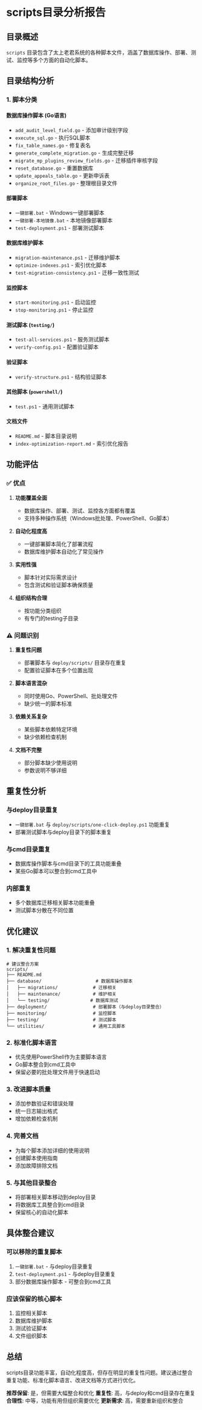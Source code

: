# scripts目录分析报告

## 目录概述

`scripts` 目录包含了太上老君系统的各种脚本文件，涵盖了数据库操作、部署、测试、监控等多个方面的自动化脚本。

## 目录结构分析

### 1. 脚本分类

#### 数据库操作脚本 (Go语言)
- `add_audit_level_field.go` - 添加审计级别字段
- `execute_sql.go` - 执行SQL脚本
- `fix_table_names.go` - 修复表名
- `generate_complete_migration.go` - 生成完整迁移
- `migrate_mp_plugins_review_fields.go` - 迁移插件审核字段
- `reset_database.go` - 重置数据库
- `update_appeals_table.go` - 更新申诉表
- `organize_root_files.go` - 整理根目录文件

#### 部署脚本
- `一键部署.bat` - Windows一键部署脚本
- `一键部署-本地镜像.bat` - 本地镜像部署脚本
- `test-deployment.ps1` - 部署测试脚本

#### 数据库维护脚本
- `migration-maintenance.ps1` - 迁移维护脚本
- `optimize-indexes.ps1` - 索引优化脚本
- `test-migration-consistency.ps1` - 迁移一致性测试

#### 监控脚本
- `start-monitoring.ps1` - 启动监控
- `stop-monitoring.ps1` - 停止监控

#### 测试脚本 (`testing/`)
- `test-all-services.ps1` - 服务测试脚本
- `verify-config.ps1` - 配置验证脚本

#### 验证脚本
- `verify-structure.ps1` - 结构验证脚本

#### 其他脚本 (`powershell/`)
- `test.ps1` - 通用测试脚本

#### 文档文件
- `README.md` - 脚本目录说明
- `index-optimization-report.md` - 索引优化报告

## 功能评估

### ✅ 优点

1. **功能覆盖全面**
   - 数据库操作、部署、测试、监控各方面都有覆盖
   - 支持多种操作系统（Windows批处理、PowerShell、Go脚本）

2. **自动化程度高**
   - 一键部署脚本简化了部署流程
   - 数据库维护脚本自动化了常见操作

3. **实用性强**
   - 脚本针对实际需求设计
   - 包含测试和验证脚本确保质量

4. **组织结构合理**
   - 按功能分类组织
   - 有专门的testing子目录

### ⚠️ 问题识别

1. **重复性问题**
   - 部署脚本与 `deploy/scripts/` 目录存在重复
   - 配置验证脚本在多个位置出现

2. **脚本语言混杂**
   - 同时使用Go、PowerShell、批处理文件
   - 缺少统一的脚本标准

3. **依赖关系复杂**
   - 某些脚本依赖特定环境
   - 缺少依赖检查机制

4. **文档不完整**
   - 部分脚本缺少使用说明
   - 参数说明不够详细

## 重复性分析

### 与deploy目录重复
- `一键部署.bat` 与 `deploy/scripts/one-click-deploy.ps1` 功能重复
- 部署测试脚本与deploy目录下的脚本重复

### 与cmd目录重复
- 数据库操作脚本与cmd目录下的工具功能重叠
- 某些Go脚本可以整合到cmd工具中

### 内部重复
- 多个数据库迁移相关脚本功能重叠
- 测试脚本分散在不同位置

## 优化建议

### 1. 解决重复性问题
```
# 建议整合方案
scripts/
├── README.md
├── database/                    # 数据库操作脚本
│   ├── migrations/             # 迁移相关
│   ├── maintenance/            # 维护相关
│   └── testing/               # 数据库测试
├── deployment/                 # 部署脚本（与deploy目录整合）
├── monitoring/                 # 监控脚本
├── testing/                    # 测试脚本
└── utilities/                  # 通用工具脚本
```

### 2. 标准化脚本语言
- 优先使用PowerShell作为主要脚本语言
- Go脚本整合到cmd工具中
- 保留必要的批处理文件用于快速启动

### 3. 改进脚本质量
- 添加参数验证和错误处理
- 统一日志输出格式
- 增加依赖检查机制

### 4. 完善文档
- 为每个脚本添加详细的使用说明
- 创建脚本使用指南
- 添加故障排除文档

### 5. 与其他目录整合
- 将部署相关脚本移动到deploy目录
- 将数据库工具整合到cmd目录
- 保留核心的自动化脚本

## 具体整合建议

### 可以移除的重复脚本
1. `一键部署.bat` - 与deploy目录重复
2. `test-deployment.ps1` - 与deploy目录重复
3. 部分数据库操作脚本 - 可整合到cmd工具

### 应该保留的核心脚本
1. 监控相关脚本
2. 数据库维护脚本
3. 测试验证脚本
4. 文件组织脚本

## 总结

scripts目录功能丰富，自动化程度高，但存在明显的重复性问题。建议通过整合重复功能、标准化脚本语言、改进文档等方式进行优化。

**推荐保留**: 是，但需要大幅整合和优化
**重复性**: 高，与deploy和cmd目录存在重复
**合理性**: 中等，功能有用但组织需要优化
**更新需求**: 高，需要重新组织和整合